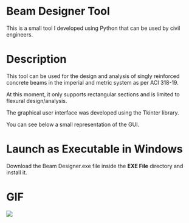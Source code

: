 # Beam Designer Tool
This is a small tool I developed using Python that can be used by civil engineers.


# Description
This tool can be used for the design and analysis of singly reinforced concrete beams in the imperial and metric system as per ACI 318-19.

At this moment, it only supports rectangular sections and is limited to flexural design/analysis.

The graphical user interface was developed using the Tkinter library.

You can see below a small representation of the GUI.


# Launch as Executable in Windows
Download the Beam Designer.exe file inside the **EXE File** directory and install it.


# GIF
<img src="https://media.giphy.com/media/X2lRq1PTk0fvkI13lS/giphy.gif"/>
